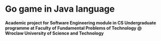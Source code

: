 # Go game in Java language
#### Academic project for Software Engineering module in CS Undergraduate programme at Faculty of Fundamental Problems of Technology @ Wroclaw University of Science and Technology
